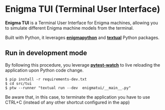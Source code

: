# Enigma TUI (Terminal User Interface)

**Enigma TUI** is a Terminal User Interface for Enigma machines, allowing you to simulate different Enigma machine models from the  terminal.

Built with Python, it leverages [**enigmapython**](https://pypi.org/project/enigmapython/) and [**textual**](https://pypi.org/project/textual/) Python packages.

## Run in development mode

By following this procedure, you leverage [**pytest-watch**](https://pypi.org/project/pytest-watch/) to live reloading the application upon Python code change. 

```console
$ pip install -r requirements-dev.txt
$ cd src/tui
$ ptw --runner "textual run --dev  enigmatui/__main__.py"      
```

Be aware that, in this case, to terminate the application you have to use CTRL+C (instead of any other shortcut configured in the app)